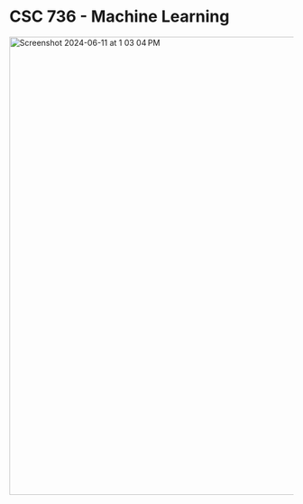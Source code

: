 # CSC 736 - Machine Learning 
<img width="813" alt="Screenshot 2024-06-11 at 1 03 04 PM" src="https://github.com/Anjan14/LRegressionLearningProcess/assets/89369454/d5854d6a-dbe2-4d03-94c4-7c5c7ab84b4d">
